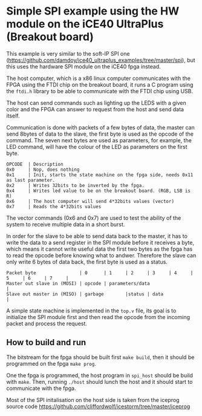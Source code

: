 # Simple SPI example using the HW module on the iCE40 UltraPlus (Breakout board)

This example is very similar to the soft-IP SPI one (https://github.com/damdoy/ice40_ultraplus_examples/tree/master/spi), but this uses the hardware SPI module on the iCE40 fpga instead.

The host computer, which is a x86 linux computer communicates with the FPGA using the FTDI chip on the breakout board, it runs a C program using the `ftdi.h` library to be able to communicate with the FTDI chip using USB.

The host can send commands such as lighting up the LEDS with a given color and the FPGA can answer to request from the host and send data itself.

Communication is done with packets of a few bytes of data, the master can send 8bytes of data to the slave, the first byte is used as the opcode of the command. The seven next bytes are used as parameters, for example, the LED command, will have the colour of the LED as parameters on the first byte.

```
OPCODE  | Description
0x0     | Nop, does nothing
0x1     | Init, starts the state machine on the fpga side, needs 0x11 as last parameter.
0x2     | Writes 32bits to be inverted by the fpga.
0x4     | Writes led value to be on the breakout board. (RGB, LSB is R)
0x6     | The host computer will send 4*32bits values (vector)
0x7     | Reads the 4*32bits values
```

The vector commands (0x6 and 0x7) are used to test the ability of the system to receive multiple data in a short burst.

In order for the slave to be able to send data back to the master, it has to write the data to a send register in the SPI module before it receives a byte, which means it cannot write useful data the first two bytes as the fpga has to read the opcode before knowing what to andwer. Therefore the slave can only write 6 bytes of data back, the first byte is used as a status.

```
Packet byte                | 0      | 1     | 2     | 3     | 4     | 5     | 6     | 7     |
Master out slave in (MOSI) | opcode | parameters/data                                       |
Slave out master in (MISO) | garbage        |status | data                                  |
```

A simple state machine is implemented in the `top.v` file, its goal is to initialize the SPI module first and then read the opcode from the incoming packet and process the request.

## How to build and run

The bitstream for the fpga should be built first `make build`, then it should be programmed on the fpga `make prog`.

One the fpga is programmed, the host program in `spi_host` should be build with `make`.
Then, running `./host` should lunch the host and it should start to communicate with the fpga.

Most of the SPI initalisation on the host side is taken from the iceprog source code
https://github.com/cliffordwolf/icestorm/tree/master/iceprog
